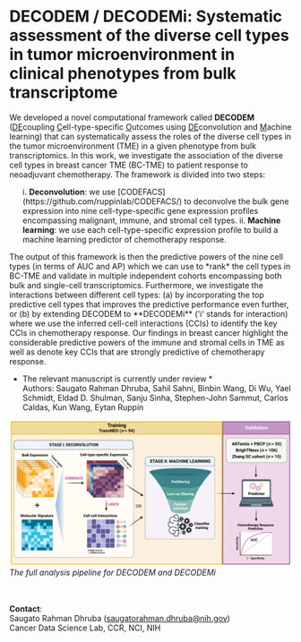 # DECODEM / DECODEMi: Systematic assessment of the diverse cell types in tumor microenvironment in clinical phenotypes from bulk transcriptome  

We developed a novel computational framework called **DECODEM** (<ins>DE</ins>coupling <ins>C</ins>ell-type-specific <ins>O</ins>utcomes using <ins>DE</ins>convolution and <ins>M</ins>achine learning) that can systematically assess the roles of the diverse cell types in the tumor microenvironment (TME) in a given phenotype from bulk transcriptomics. In this work, we investigate the association of the diverse cell types in breast cancer TME (BC-TME) to patient response to neoadjuvant chemotherapy. The framework is divided into two steps:  
<ul> 
i. <b>Deconvolution</b>: we use [CODEFACS](https://github.com/ruppinlab/CODEFACS/) to deconvolve the bulk gene expression into nine cell-type-specific gene expression profiles encompassing malignant, immune, and stromal cell types.   
ii. <b>Machine learning</b>: we use each cell-type-specific expression profile to build a machine learning predictor of chemotherapy response.   
</ul>
The output of this framework is then the predictive powers of the  nine cell types (in terms of AUC and AP) which we can use to *rank* the cell types in BC-TME and validate in multiple independent cohorts encompassing both bulk and single-cell transcriptomics. Furthermore, we investigate the interactions between different cell types: (a) by incorporating the top predictive cell types that improves the predictive performance even further, or (b) by extending DECODEM to **DECODEMi** ('i' stands for interaction) where we use the inferred cell-cell interactions (CCIs) to identify the key CCIs in chemotherapy response. Our findings in breast cancer highlight the considerable predictive powers of the immune and stromal cells in TME as well as denote key CCIs that are strongly predictive of chemotherapy response.  

* The relevant manuscript is currently under review *  
Authors: Saugato Rahman Dhruba, Sahil Sahni, Binbin Wang, Di Wu, Yael Schmidt, Eldad D. Shulman, Sanju Sinha, Stephen-John Sammut, Carlos Caldas, Kun Wang, Eytan Ruppin  


![DECODEM](./figures/Fig1_DECODEM_v2.png)  
*The full analysis pipeline for DECODEM and DECODEMi*
  
<br></br>
**Contact**:  
Saugato Rahman Dhruba (saugatorahman.dhruba@nih.gov)  
Cancer Data Science Lab, CCR, NCI, NIH  
